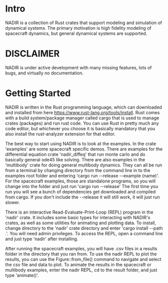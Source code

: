 # Intro
NADIR is a collection of Rust crates that support modeling and simulation of dynamical systems. The primary motivation is high fidelity modeling of spacecraft dynamics, but general dynamical systems are supported.

# DISCLAIMER
NADIR is under active development with many missing features, lots of bugs, and virtually no documentation. 

# Getting Started
NADIR is written in the Rust programming language, which can downloaded and installed from here https://www.rust-lang.org/tools/install. Rust comes with a build system/package manager called cargo that is used to manage  crates (packages) and run rust code. You can use Rust in pretty much any code editor, but whichever you choose it is basically mandatory that you also install the rust-analyzer extension for that editor.

The best way to start using NADIR is to look at the examples. In the crate 'examples' are some spacecraft specific demos. There are examples for the differential equation crate 'nadir_diffeq' that run monte carlo and do basically general ode45 like solving. There are also examples in the 'multibody' crate for doing general multibody dynamics. They can all be run from a terminal by changing directory from the command line in to the examples root folder and entering 'cargo run --release --example (name)'. For the spacecraft examples, those are standalone programs, so you will change into the folder and just run 'cargo run --release' The first time you run you will see a bunch of dependencies get downloaded and compiled from cargo. If you don't include the --release it will still work, it will just run slower.

There is an interactive Read-Evaluate-Print-Loop (REPL) program in the 'nadir' crate. It includes some basic types for interacting with NADIR's crates, as well as some utilities for animating and plotting data. To install, change directory to the 'nadir' crate directory and enter 'cargo install --path .'. You will need admin privileges. To access the REPL, open a command line and just type 'nadir' after installing. 

After running the spacecraft examples, you will have .csv files in a results folder in the directory that you ran from. To use the nadir REPL to plot the results, you can use the Figure::from_file() command to navigate and select the csv file and data to plot. To animate the results in the spacecraft or multibody examples, enter the nadir REPL, cd to the result folder, and just type 'animate()'.